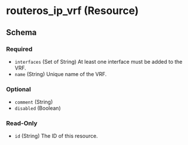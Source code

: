 # routeros_ip_vrf (Resource)




<!-- schema generated by tfplugindocs -->
## Schema

### Required

- `interfaces` (Set of String) At least one interface must be added to the VRF.
- `name` (String) Unique name of the VRF.

### Optional

- `comment` (String)
- `disabled` (Boolean)

### Read-Only

- `id` (String) The ID of this resource.


